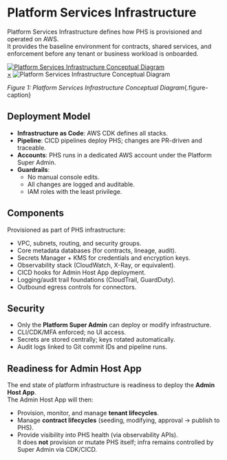 # Platform Services Infrastructure

Platform Services Infrastructure defines how PHS is provisioned and operated on AWS.  
It provides the baseline environment for contracts, shared services, and enforcement before any tenant or business workload is onboarded.

<a href="#enlarge-image" class="image-link">
  <img src="/assets/diagrams/phs-infrastructure/phs-infra.svg" alt="Platform Services Infrastructure Conceptual Diagram">
</a>

<div id="enlarge-image" class="image-modal">
  <a href="#" class="close-btn">&times;</a>
  <img src="/assets/diagrams/phs-infrastructure/phs-infra.svg" alt="Platform Services Infrastructure Conceptual Diagram">
</div>

_Figure 1: Platform Services Infrastructure Conceptual Diagram_{.figure-caption}

## Deployment Model
- **Infrastructure as Code**: AWS CDK defines all stacks.  
- **Pipeline**: CICD pipelines deploy PHS; changes are PR-driven and traceable.  
- **Accounts**: PHS runs in a dedicated AWS account under the Platform Super Admin.  
- **Guardrails**:  
  - No manual console edits.  
  - All changes are logged and auditable.  
  - IAM roles with the least privilege.  

## Components
Provisioned as part of PHS infrastructure:
- VPC, subnets, routing, and security groups.  
- Core metadata databases (for contracts, lineage, audit).  
- Secrets Manager + KMS for credentials and encryption keys.  
- Observability stack (CloudWatch, X-Ray, or equivalent).  
- CICD hooks for Admin Host App deployment.  
- Logging/audit trail foundations (CloudTrail, GuardDuty).  
- Outbound egress controls for connectors.  

## Security
- Only the **Platform Super Admin** can deploy or modify infrastructure.  
- CLI/CDK/MFA enforced; no UI access.  
- Secrets are stored centrally; keys rotated automatically.  
- Audit logs linked to Git commit IDs and pipeline runs.  

## Readiness for Admin Host App
The end state of platform infrastructure is readiness to deploy the **Admin Host App**.  
The Admin Host App will then:  
- Provision, monitor, and manage **tenant lifecycles**.  
- Manage **contract lifecycles** (seeding, modifying, approval → publish to PHS).  
- Provide visibility into PHS health (via observability APIs).  
It does **not** provision or mutate PHS itself; infra remains controlled by Super Admin via CDK/CICD.  
